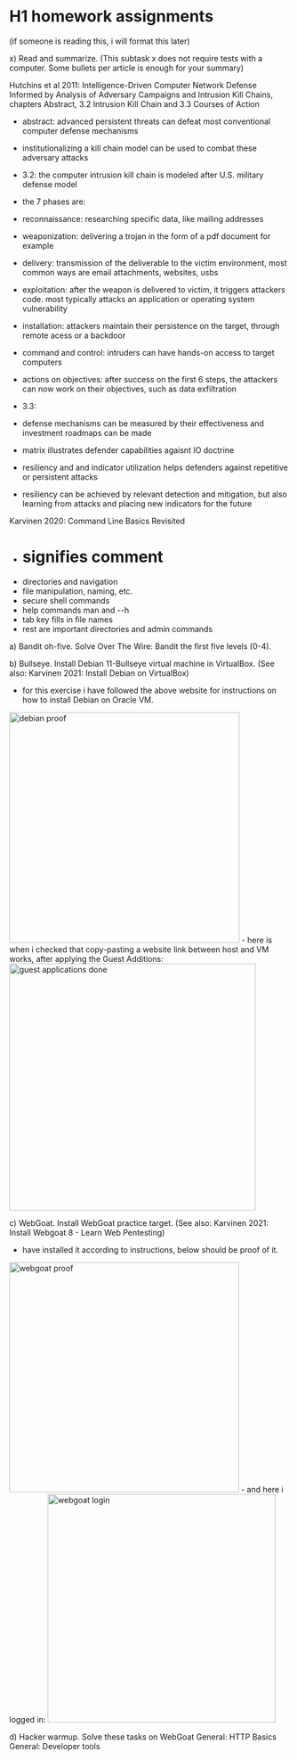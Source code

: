 # H1 homework assignments
(if someone is reading this, i will format this later)

x) Read and summarize. (This subtask x does not require tests with a computer. Some bullets per article is enough for your summary)

  Hutchins et al 2011: Intelligence-Driven Computer Network Defense Informed by Analysis of Adversary Campaigns and Intrusion Kill Chains, chapters Abstract, 3.2 Intrusion Kill Chain and 3.3 Courses of Action
  - abstract: advanced persistent threats can defeat most conventional computer defense mechanisms
  - institutionalizing a kill chain model can be used to combat these adversary attacks

  - 3.2: the computer intrusion kill chain is modeled after U.S. military defense model
  - the 7 phases are:
  - reconnaissance: researching specific data, like mailing addresses
  - weaponization: delivering a trojan in the form of a pdf document for example
  - delivery: transmission of the deliverable to the victim environment, most common ways are email attachments, websites, usbs
  - exploitation: after the weapon is delivered to victim, it triggers attackers code. most typically attacks an application or operating system vulnerability
  - installation: attackers maintain their persistence on the target, through remote acess or a backdoor
  - command and control: intruders can have hands-on access to target computers
  - actions on objectives: after success on the first 6 steps, the attackers can now work on their objectives, such as data exfiltration

  - 3.3: 
  - defense mechanisms can be measured by their effectiveness and investment roadmaps can be made
  - matrix illustrates defender capabilities agaisnt IO doctrine
  - resiliency and and indicator utilization helps defenders against repetitive or persistent attacks
  - resiliency can be achieved by relevant detection and mitigation, but also learning from attacks and placing new indicators for the future

  Karvinen 2020: Command Line Basics Revisited
  - # signifies comment
  - directories and navigation
  - file manipulation, naming, etc.
  - secure shell commands
  - help commands man and --h
  - tab key fills in file names
  - rest are important directories and admin commands

a) Bandit oh-five. Solve Over The Wire: Bandit the first five levels (0-4).

b) Bullseye. Install Debian 11-Bullseye virtual machine in VirtualBox. (See also: Karvinen 2021: Install Debian on VirtualBox)
  - for this exercise i have followed the above website for instructions on how to install Debian on Oracle VM.
<img width="414" alt="debian proof" src="https://user-images.githubusercontent.com/122969251/214908842-190d0f32-6510-46ec-a541-77fe42feed8d.png">
  - here is when i checked that copy-pasting a website link between host and VM works, after applying the Guest Additions:
<img width="443" alt="guest applications done" src="https://user-images.githubusercontent.com/122969251/214916013-aa2fc0d0-f7a7-4f8a-a00d-f566aba68e14.png">

c) WebGoat. Install WebGoat practice target. (See also: Karvinen 2021: Install Webgoat 8 - Learn Web Pentesting)
  - have installed it according to instructions, below should be proof of it.
<img width="413" alt="webgoat proof" src="https://user-images.githubusercontent.com/122969251/214911877-3c9c4ed0-33c4-4bf7-aba9-dd101b8c9e26.png">
  - and here i logged in:
<img width="410" alt="webgoat login" src="https://user-images.githubusercontent.com/122969251/214913063-91b09e6f-4938-4569-9aef-ec9577d6c6f3.png">

d) Hacker warmup. Solve these tasks on WebGoat
  General: HTTP Basics
  General: Developer tools




